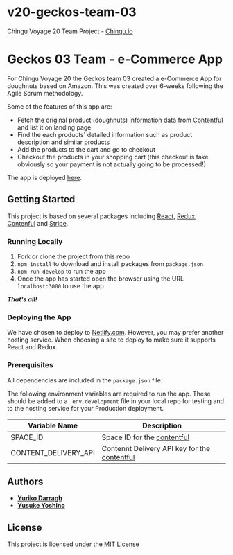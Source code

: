 # v20-geckos-team-03
Chingu Voyage 20 Team Project - [Chingu.io](https://chingu.io)

# Geckos 03 Team - e-Commerce App

For Chingu Voyage 20 the Geckos team 03 created a e-Commerce App for doughnuts based on Amazon. This was created over 6-weeks following the
Agile Scrum methodology.

Some of the features of this app are:

- Fetch the original product (doughnuts) information data from [Contentful](https://www.contentful.com/) and list it on landing page
- Find the each products' detailed information such as product description and similar products
- Add the products to the cart and go to checkout
- Checkout the products in your shopping cart (this checkout is fake obviously so your payment is not actually going to be processed!)

The app is deployed [here](https://v18toucans05.netlify.app/).

## Getting Started

This project is based on several packages including [React](https://reactjs.org/), [Redux](https://redux.js.org/),
[Contenful](https://www.contentful.com/) and [Stripe](https://stripe.com/).

### Running Locally

1. Fork or clone the project from this repo
2. `npm install` to download and install packages from `package.json`
3. `npm run develop` to run the app
4. Once the app has started open the browser using the URL `localhost:3000` to
use the app

**_That's all!_**

### Deploying the App

We have chosen to deploy to [Netlify.com](https://netlify.com). However, you
may prefer another hosting service. When choosing a site to deploy to make sure it supports React and Redux.

### Prerequisites

All dependencies are included in the `package.json` file.

The following environment variables are required to run the app. These should
be added to a `.env.development` file in your local repo for testing and to
the hosting service for your Production deployment.

| Variable Name       | Description |
|---------------------|-------------|
| SPACE_ID             | Space ID for the [contentful](https://www.contentful.com/) |
| CONTENT_DELIVERY_API | Contennt Delivery API key for the  [contentful](https://www.contentful.com/) |

## Authors

* **[Yuriko Darragh](https://github.com/yuriko-pixel)**
* **[Yusuke Yoshino](https://github.com/yusukeyoshino)**

## License

This project is licensed under the [MIT License](https://opensource.org/licenses/MIT)